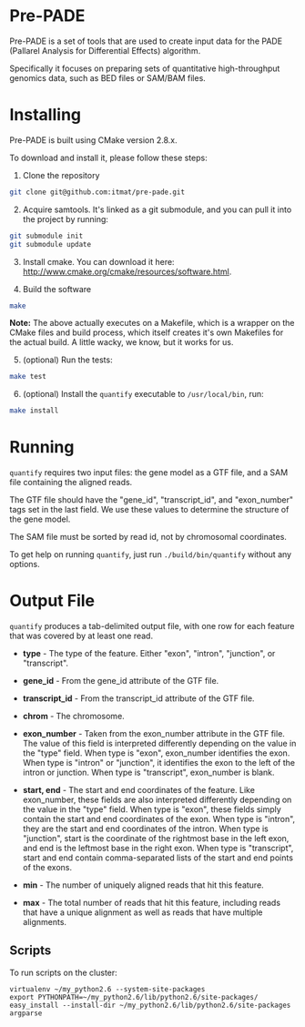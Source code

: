 Pre-PADE
========

Pre-PADE is a set of tools that are used to create input data for the
PADE (Pallarel Analysis for Differential Effects) algorithm.

Specifically it focuses on preparing sets of quantitative
high-throughput genomics data, such as BED files or SAM/BAM files.

Installing
==========

Pre-PADE is built using CMake version 2.8.x.

To download and install it, please follow these steps:

1. Clone the repository

```bash
git clone git@github.com:itmat/pre-pade.git
```

2. Acquire samtools. It's linked as a git submodule, and you can pull it into the project by running:

```bash
git submodule init
git submodule update
```

3. Install cmake. You can download it here: http://www.cmake.org/cmake/resources/software.html.

4. Build the software

```bash
make
```

__Note:__ The above actually executes on a Makefile, which is a wrapper on the CMake files and build process, which itself creates it's own Makefiles for the actual build. A little wacky, we know, but it works for us.

5. (optional) Run the tests:

```bash
make test
```

6. (optional) Install the `quantify` executable to `/usr/local/bin`, run:

```bash
make install
```

Running
=======

`quantify` requires two input files: the gene model as a GTF file, and a
SAM file containing the aligned reads.

The GTF file should have the "gene_id", "transcript_id", and
"exon_number" tags set in the last field. We use these values to
determine the structure of the gene model.

The SAM file must be sorted by read id, not by chromosomal
coordinates.

To get help on running `quantify`, just run `./build/bin/quantify` without any
options.

Output File
===========

`quantify` produces a tab-delimited output file, with one row for each
feature that was covered by at least one read.

* __type__ - The type of the feature. Either "exon", "intron", "junction",
  or "transcript".

* __gene_id__ - From the gene_id attribute of the GTF file.

* __transcript_id__ - From the transcript_id attribute of the GTF file.

* __chrom__ - The chromosome.

* __exon_number__ - Taken from the exon_number attribute in the GTF
  file. The value of this field is interpreted differently depending
  on the value in the "type" field. When type is "exon", exon_number
  identifies the exon. When type is "intron" or "junction", it
  identifies the exon to the left of the intron or junction. When type
  is "transcript", exon_number is blank.

* __start, end__ - The start and end coordinates of the feature. Like
  exon_number, these fields are also interpreted differently depending
  on the value in the "type" field. When type is "exon", these fields
  simply contain the start and end coordinates of the exon. When type
  is "intron", they are the start and end coordinates of the
  intron. When type is "junction", start is the coordinate of the
  rightmost base in the left exon, and end is the leftmost base in the
  right exon. When type is "transcript", start and end contain
  comma-separated lists of the start and end points of the exons.

* __min__ - The number of uniquely aligned reads that hit this feature.

* __max__ - The total number of reads that hit this feature, including
  reads that have a unique alignment as well as reads that have
  multiple alignments.

## Scripts

To run scripts on the cluster:

    virtualenv ~/my_python2.6 --system-site-packages
    export PYTHONPATH=~/my_python2.6/lib/python2.6/site-packages/
    easy_install --install-dir ~/my_python2.6/lib/python2.6/site-packages argparse

    